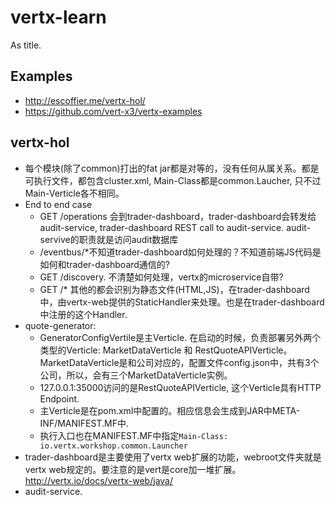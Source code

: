 # vertx-learn
As title.

## Examples
* http://escoffier.me/vertx-hol/ 
* https://github.com/vert-x3/vertx-examples


## vertx-hol

* 每个模块(除了common)打出的fat jar都是对等的，没有任何从属关系。都是可执行文件，都包含cluster.xml, Main-Class都是common.Laucher, 只不过Main-Verticle各不相同。
* End to end case
  * GET /operations 会到trader-dashboard，trader-dashboard会转发给audit-service, trader-dashboard REST call to audit-service. audit-servive的职责就是访问audit数据库
  * /eventbus/\*不知道trader-dashboard如何处理的？不知道前端JS代码是如何和trader-dashboard通信的?
  * GET /discovery. 不清楚如何处理，vertx的microservice自带?
  * GET /\* 其他的都会识别为静态文件(HTML,JS)，在trader-dashboard中，由vertx-web提供的StaticHandler来处理。也是在trader-dashboard中注册的这个Handler.
* quote-generator:
  * GeneratorConfigVertile是主Verticle. 在启动的时候，负责部署另外两个类型的Verticle: MarketDataVerticle 和 RestQuoteAPIVerticle。MarketDataVerticle是和公司对应的，配置文件config.json中，共有3个公司，所以，会有三个MarketDataVerticle实例。
  * 127.0.0.1:35000访问的是RestQuoteAPIVerticle, 这个Verticle具有HTTP Endpoint.
  * 主Verticle是在pom.xml中配置的。相应信息会生成到JAR中META-INF/MANIFEST.MF中.
  * 执行入口也在MANIFEST.MF中指定`Main-Class: io.vertx.workshop.common.Launcher`
* trader-dashboard是主要使用了vertx web扩展的功能，webroot文件夹就是vertx web规定的。要注意的是vert是core加一堆扩展。http://vertx.io/docs/vertx-web/java/
* audit-service.
